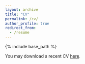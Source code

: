 ```yaml
---
layout: archive
title: "CV"
permalink: /cv/
author_profile: true
redirect_from:
  - /resume
---
```


{% include base_path %}

You may download a recent CV [here](https://www.dropbox.com/s/110q3j0lz1gics6/CV_MASAKI.pdf?dl=0). 

